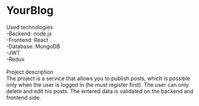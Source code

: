 # YourBlog

Used technologies<br>
-Backend: node.js<br>
-Frontend: React<br>
-Database: MongoDB<br>
-JWT<br>
-Redux<br>
<br>
Project description<br>
The project is a service that allows you to publish posts, which is possible only when the user is logged in (he must register first). The user can only delete and edit his posts. The entered data is validated on the backend and frontend side. 
